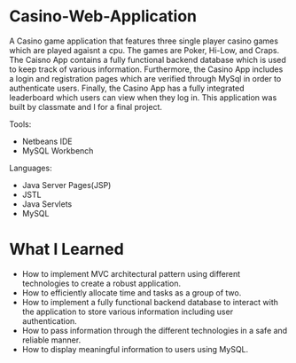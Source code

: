 # Casino-Web-Application

A Casino game application that features three single player casino games which are played agaisnt a cpu. The games are Poker, Hi-Low, and Craps. The Caisno App contains a fully functional backend database which is used to keep track of various information. Furthermore, the Casino App includes a login and registration pages which are verified through MySql in order to authenticate users. Finally, the Casino App has a fully integrated leaderboard which users can view when they log in. This application was built by classmate and I for a final project.

Tools:
- Netbeans IDE
- MySQL Workbench

Languages:
- Java Server Pages(JSP)
- JSTL
- Java Servlets
- MySQL

# What I Learned

- How to implement MVC architectural pattern using different technologies to create a robust application.
- How to efficiently allocate time and tasks as a group of two.
- How to implement a fully functional backend database to interact with the application to store various information including user authentication. 
- How to pass information through the different technologies in a safe and reliable manner.
- How to display meaningful information to users using MySQL.
